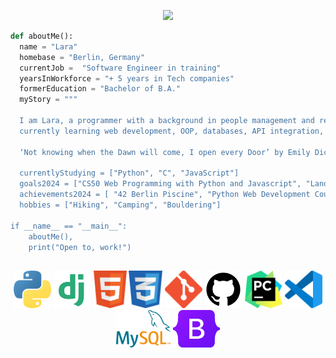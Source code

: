 <p align="center">
<img src="https://capsule-render.vercel.app/api?type=transparent&height=150&color=gradient&text=Hello%20there!%20%20I'm%20Lara&textBg=true&section=header&fontSize=50">
</p>


```python
def aboutMe():
  name = "Lara"
  homebase = "Berlin, Germany"
  currentJob =  "Software Engineer in training"
  yearsInWorkforce = "+ 5 years in Tech companies"
  formerEducation = "Bachelor of B.A."
  myStory = """ 
  
  I am Lara, a programmer with a background in people management and recruitment,
  currently learning web development, OOP, databases, API integration, and exploring microcontrollers.

  ‘Not knowing when the Dawn will come, I open every Door’ by Emily Dickinson'

  currentlyStudying = ["Python", "C", "JavaScript"]
  goals2024 = ["CS50 Web Programming with Python and Javascript", "Land a job", "Learn new technology"]
  achievements2024 = [ "42 Berlin Piscine", "Python Web Development Course", "Microcontroller", "Landing page and blog"]
  hobbies = ["Hiking", "Camping", "Bouldering"]

if __name__ == "__main__":
    aboutMe(),
    print("Open to, work!")

```

<h2 align="center">  </h2> 
<p align="center">
<a><img height="60" src="images/python-programming-language-icon.png" </a>
<a><img height="60" src="images/django-icon.png" </a>
<a><img height="60" src="images/html-icon.png" </a>
<a><img height="60" src="images/css-icon.png" </a>
<a><img height="60" src="images/git-icon.png" </a>
<a><img height="60" src="images/github-icon.png" </a>
<a><img height="60" src="images/pycharm-icon.png" </a>
<a><img height="60" src="images/visual-studio-code-icon.png"</a>
<a><img height="60" src="images/mysql-icon.png" </a>
<a><img height="60" src="images/bootstrap-5-logo-icon.png" </a>
